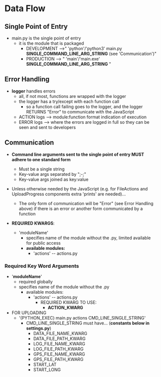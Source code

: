 

# Data Flow

## Single Point of Entry

- main.py is the single point of entry
  - it is the module that is packaged
    - DEVELOPMENT -->" 'python'/'python3' main.py **SINGLE_COMMAND_LINE_ARG_STRING** (see 'Communication')"
    - PRODUCTION --> " 'main'/'main.exe' **SINGLE_COMMAND_LINE_ARG_STRING** "

## Error Handling

- **logger** handles errors
  - all, if not most, functions are wrapped with the logger
  - the logger has a try/except with each function call
    - so a function call failing goes to the logger, and the logger RETURNS "Error" to communicate with the JavaScript
  - ACTION logs --> module:function format indication of execution
  - ERROR logs --> where the errors are logged in full so they can be seen and sent to developers

## Communication

- **Command line arguments sent to the single point of entry MUST adhere to one standard form**

  - Must be a single string
  - Key-value args separated by ";-;"
  - Key-value args joined as key:value
- Unless otherwise needed by the JavaScript (e.g. for FileActions and UploadProgress components extra 'prints' are needed)...
  - The only form of communication will be "Error" (see Error Handling above) if there is an error or another form communicated by a function
- **REQUIRED KWARGS**:
  - 'moduleName' 
    - specifies name of the module without the .py, limited available for public access
    - **available modules:**
      - 'actions' -- actions.py 

### Required Key Word Arguments

* '**moduleName**'
  * required globally
  * specifies name of the module without the .py
    * available modules:
      * 'actions' -- actions.py
        * REQUIRED KWARG TO USE: 
          * **ACTION_KWARG**
* FOR UPLOADING 
  * '(PYTHON_EXEC) main.py actions CMD_LINE_SINGLE_STRING'
    * CMD_LINE_SINGLE_STRING must have... (**constants below in settings.py**)
      * DATA_FILE_NAME_KWARG 
      * DATA_FILE_PATH_KWARG
      * LOG_FILE_NAME_KWARG
      * LOG_FILE_PATH_KWARG 
      * GPS_FILE_NAME_KWARG 
      * GPS_FILE_PATH_KWARG 
      * START_LAT 
      * START_LONG 
